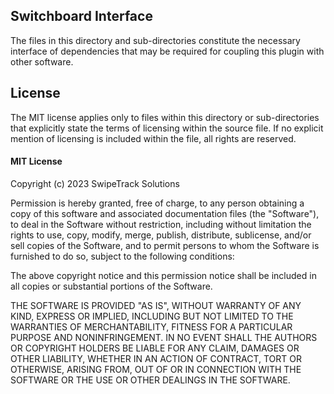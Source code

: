 
## Switchboard Interface

The files in this directory and sub-directories constitute the necessary interface of dependencies that may be required for coupling this plugin with other software.

## License

The MIT license applies only to files within this directory or sub-directories that explicitly state the terms of licensing within the source file.
If no explicit mention of licensing is included within the file, all rights are reserved.

#### MIT License

Copyright (c) 2023 SwipeTrack Solutions

Permission is hereby granted, free of charge, to any person obtaining a copy
of this software and associated documentation files (the "Software"), to deal
in the Software without restriction, including without limitation the rights
to use, copy, modify, merge, publish, distribute, sublicense, and/or sell
copies of the Software, and to permit persons to whom the Software is
furnished to do so, subject to the following conditions:

The above copyright notice and this permission notice shall be included in all
copies or substantial portions of the Software.

THE SOFTWARE IS PROVIDED "AS IS", WITHOUT WARRANTY OF ANY KIND, EXPRESS OR
IMPLIED, INCLUDING BUT NOT LIMITED TO THE WARRANTIES OF MERCHANTABILITY,
FITNESS FOR A PARTICULAR PURPOSE AND NONINFRINGEMENT. IN NO EVENT SHALL THE
AUTHORS OR COPYRIGHT HOLDERS BE LIABLE FOR ANY CLAIM, DAMAGES OR OTHER
LIABILITY, WHETHER IN AN ACTION OF CONTRACT, TORT OR OTHERWISE, ARISING FROM,
OUT OF OR IN CONNECTION WITH THE SOFTWARE OR THE USE OR OTHER DEALINGS IN THE
SOFTWARE.

